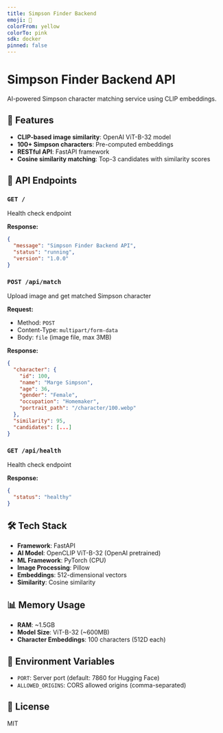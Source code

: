 ```yaml
---
title: Simpson Finder Backend
emoji: 🍩
colorFrom: yellow
colorTo: pink
sdk: docker
pinned: false
---
```


# Simpson Finder Backend API

AI-powered Simpson character matching service using CLIP embeddings.

## 🎯 Features

- **CLIP-based image similarity**: OpenAI ViT-B-32 model
- **100+ Simpson characters**: Pre-computed embeddings
- **RESTful API**: FastAPI framework
- **Cosine similarity matching**: Top-3 candidates with similarity scores

## 🚀 API Endpoints

### `GET /`
Health check endpoint

**Response:**
```json
{
  "message": "Simpson Finder Backend API",
  "status": "running",
  "version": "1.0.0"
}
```

### `POST /api/match`
Upload image and get matched Simpson character

**Request:**
- Method: `POST`
- Content-Type: `multipart/form-data`
- Body: `file` (image file, max 3MB)

**Response:**
```json
{
  "character": {
    "id": 100,
    "name": "Marge Simpson",
    "age": 36,
    "gender": "Female",
    "occupation": "Homemaker",
    "portrait_path": "/character/100.webp"
  },
  "similarity": 95,
  "candidates": [...]
}
```

### `GET /api/health`
Health check endpoint

**Response:**
```json
{
  "status": "healthy"
}
```

## 🛠️ Tech Stack

- **Framework**: FastAPI
- **AI Model**: OpenCLIP ViT-B-32 (OpenAI pretrained)
- **ML Framework**: PyTorch (CPU)
- **Image Processing**: Pillow
- **Embeddings**: 512-dimensional vectors
- **Similarity**: Cosine similarity

## 📊 Memory Usage

- **RAM**: ~1.5GB
- **Model Size**: ViT-B-32 (~600MB)
- **Character Embeddings**: 100 characters (512D each)

## 🔧 Environment Variables

- `PORT`: Server port (default: 7860 for Hugging Face)
- `ALLOWED_ORIGINS`: CORS allowed origins (comma-separated)

## 📄 License

MIT
